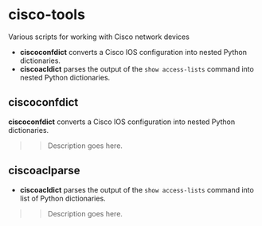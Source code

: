 # cisco-tools
Various scripts for working with Cisco network devices

* **ciscoconfdict** converts a Cisco IOS configuration into nested Python dictionaries.
* **ciscoacldict** parses the output of the ``show access-lists`` command into nested Python dictionaries.

## ciscoconfdict

**ciscoconfdict** converts a Cisco IOS configuration into nested Python dictionaries.

>> Description goes here.

## ciscoaclparse

* **ciscoacldict** parses the output of the ``show access-lists`` command into list of Python dictionaries.

>> Description goes here.
